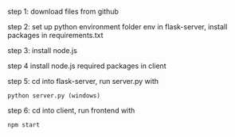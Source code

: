 step 1: download files from github

step 2: set up python environment folder env in flask-server, install packages in requirements.txt

step 3: install node.js

step 4 install node.js required packages in client

step 5: cd into flask-server, run server.py with 

    python server.py (windows)

step 6: cd into client, run frontend with 

    npm start